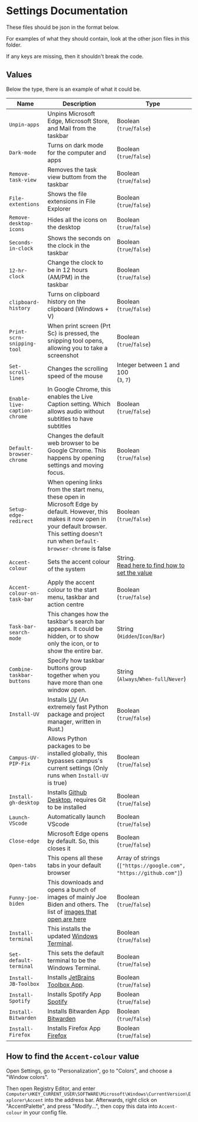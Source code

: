 # Settings Documentation

These files should be json in the format below.

For examples of what they should contain, look at the other json files in this folder.

If any keys are missing, then it shouldn't break the code.

## Values

Below the type, there is an example of what it could be.

| Name                         | Description                                                                                                                                                                                               | Type                                                                                      |
| ---------------------------- | --------------------------------------------------------------------------------------------------------------------------------------------------------------------------------------------------------- | ----------------------------------------------------------------------------------------- |
| `Unpin-apps`                 | Unpins Microsoft Edge, Microsoft Store, and Mail from the taskbar                                                                                                                                         | Boolean<br>(`true`/`false`)                                                               |
| `Dark-mode`                  | Turns on dark mode for the computer and apps                                                                                                                                                              | Boolean<br>(`true`/`false`)                                                               |
| `Remove-task-view`           | Removes the task view buttom from the taskbar                                                                                                                                                             | Boolean<br>(`true`/`false`)                                                               |
| `File-extentions`            | Shows the file extensions in File Explorer                                                                                                                                                                | Boolean<br>(`true`/`false`)                                                               |
| `Remove-desktop-icons`       | Hides all the icons on the desktop                                                                                                                                                                        | Boolean<br>(`true`/`false`)                                                               |
| `Seconds-in-clock`           | Shows the seconds on the clock in the taskbar                                                                                                                                                             | Boolean<br>(`true`/`false`)                                                               |
| `12-hr-clock`                | Change the clock to be in 12 hours (AM/PM) in the taskbar                                                                                                                                                 | Boolean<br>(`true`/`false`)                                                               |
| `clipboard-history`          | Turns on clipboard history on the clipboard (Windows + V)                                                                                                                                                 | Boolean<br>(`true`/`false`)                                                               |
| `Print-scrn-snipping-tool`   | When print screen (Prt Sc) is pressed, the snipping tool opens, allowing you to take a screenshot                                                                                                         | Boolean<br>(`true`/`false`)                                                               |
| `Set-scroll-lines`           | Changes the scrolling speed of the mouse                                                                                                                                                                  | Integer between 1 and 100<br>(`3`, `7`)                                                   |
| `Enable-live-caption-chrome` | In Google Chrome, this enables the Live Caption setting. Which allows audio without subtitles to have subtitles                                                                                           | Boolean<br>(`true`/`false`)                                                               |
| `Default-browser-chrome`     | Changes the default web browser to be Google Chrome. This happens by opening settings and moving focus.                                                                                                   | Boolean<br>(`true`/`false`)                                                               |
| `Setup-edge-redirect`        | When opening links from the start menu, these open in Microsoft Edge by default. However, this makes it now open in your default browser. This setting doesn't run when `Default-browser-chrome` is false | Boolean<br>(`true`/`false`)                                                               |
| `Accent-colour`              | Sets the accent colour of the system                                                                                                                                                                      | String.<br>[Read here to find how to set the value](#how-to-find-the-accent-colour-value) |
| `Accent-colour-on-task-bar`  | Apply the accent colour to the start menu, taskbar and action centre                                                                                                                                      | Boolean<br>(`true`/`false`)                                                               |
| `Task-bar-search-mode`       | This changes how the taskbar's search bar appears. It could be hidden, or to show only the icon, or to show the entire bar.                                                                               | String<br>(`Hidden`/`Icon`/`Bar`)                                                         |
| `Combine-taskbar-buttons`    | Specify how taskbar buttons group together when you have more than one window open.                                                                                                                       | String<br>(`Always`/`When-full`/`Never`)                                                  |
| `Install-UV`                 | Installs [UV](https://github.com/astral-sh/uv) (An extremely fast Python package and project manager, written in Rust.)                                                                                   | Boolean<br>(`true`/`false`)                                                               |
| `Campus-UV-PIP-Fix`          | Allows Python packages to be installed globally, this bypasses campus's current settings (Only runs when `Install-UV` is true)                                                                            | Boolean<br>(`true`/`false`)                                                               |
| `Install-gh-desktop`         | Installs [Github Desktop](https://github.com/apps/desktop), requires Git to be installed                                                                                                                  | Boolean<br>(`true`/`false`)                                                               |
| `Launch-VScode`              | Automatically launch VScode                                                                                                                                                                               | Boolean<br>(`true`/`false`)                                                               |
| `Close-edge`                 | Microsoft Edge opens by default. So, this closes it                                                                                                                                                       | Boolean<br>(`true`/`false`)                                                               |
| `Open-tabs`                  | This opens all these tabs in your default browser                                                                                                                                                         | Array of strings<br>(`["https://google.com", "https://github.com"]`)                      |
| `Funny-joe-biden`            | This downloads and opens a bunch of images of mainly Joe Biden and others. The list of [images that open are here](https://github.com/likes-gay/win-config/blob/main/photos.txt)                          | Boolean<br>(`true`/`false`)                                                               |
| `Install-terminal`           | This installs the updated [Windows Terminal](https://github.com/Microsoft/Terminal).                                                                                                                      | Boolean<br>(`true`/`false`)                                                               |
| `Set-default-terminal`       | This sets the default terminal to be the Windows Terminal.                                                                                                                                                | Boolean<br>(`true`/`false`)                                                               |
| `Install-JB-Toolbox`         | Installs [JetBrains Toolbox App](https://www.jetbrains.com/toolbox-app/).                                                                                                                                 | Boolean<br>(`true`/`false`)                                                               |
| `Install-Spotify`            | Installs Spotify App [Spotify](https://www.spotify.com/de-en/download/windows/)                                                                                                                           | Boolean<br>(`true`/`false`)                                                               |
| `Install-Bitwarden`          | Installs Bitwarden App [Bitwarden](https://bitwarden.com/download/)                                                                                                                                       | Boolean<br>(`true`/`false`)                                                               |
| `Install-Firefox`            | Installs Firefox App [Firefox](https://www.mozilla.org/en-US/firefox/)                                                                                                                                    | Boolean<br>(`true`/`false`)                                                               |

## How to find the `Accent-colour` value

Open Settings, go to "Personalization", go to "Colors", and choose a "Window colors".

Then open Registry Editor, and enter `Computer\HKEY_CURRENT_USER\SOFTWARE\Microsoft\Windows\CurrentVersion\Explorer\Accent` into the address bar.
Afterwards, right click on "AccentPalette", and press "Modify...", then copy this data into `Accent-colour` in your config file.
